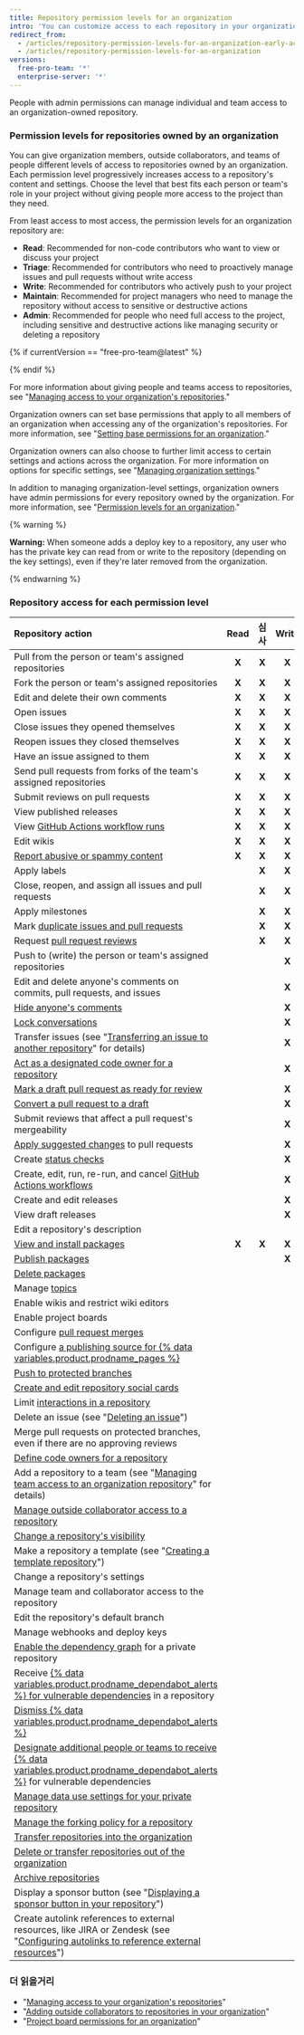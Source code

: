 ```yaml
---
title: Repository permission levels for an organization
intro: 'You can customize access to each repository in your organization with granular permission levels, giving people access to the features and tasks they need.'
redirect_from:
  - /articles/repository-permission-levels-for-an-organization-early-access-program/
  - /articles/repository-permission-levels-for-an-organization
versions:
  free-pro-team: '*'
  enterprise-server: '*'
---
```


People with admin permissions can manage individual and team access to an organization-owned repository.

### Permission levels for repositories owned by an organization

You can give organization members, outside collaborators, and teams of people different levels of access to repositories owned by an organization. Each permission level progressively increases access to a repository's content and settings. Choose the level that best fits each person or team's role in your project without giving people more access to the project than they need.

From least access to most access, the permission levels for an organization repository are:
- **Read**: Recommended for non-code contributors who want to view or discuss your project
- **Triage**: Recommended for contributors who need to proactively manage issues and pull requests without write access
- **Write**: Recommended for contributors who actively push to your project
- **Maintain**: Recommended for project managers who need to manage the repository without access to sensitive or destructive actions
- **Admin**: Recommended for people who need full access to the project, including sensitive and destructive actions like managing security or deleting a repository

{% if currentVersion == "free-pro-team@latest" %}

{% endif %}

For more information about giving people and teams access to repositories, see "[Managing access to your organization's repositories](/articles/managing-access-to-your-organizations-repositories)."

Organization owners can set base permissions that apply to all members of an organization when accessing any of the organization's repositories. For more information, see "[Setting base permissions for an organization](/github/setting-up-and-managing-organizations-and-teams/setting-base-permissions-for-an-organization#setting-base-permissions)."

Organization owners can also choose to further limit access to certain settings and actions across the organization. For more information on options for specific settings, see "[Managing organization settings](/articles/managing-organization-settings)."

In addition to managing organization-level settings, organization owners have admin permissions for every repository owned by the organization. For more information, see "[Permission levels for an organization](/articles/permission-levels-for-an-organization)."

{% warning %}

**Warning:** When someone adds a deploy key to a repository, any user who has the private key can read from or write to the repository (depending on the key settings), even if they're later removed from the organization.

{% endwarning %}

### Repository access for each permission level

| Repository action                                                                                                                                                                                                                                    | Read  |  심사   | Write | Maintain |                                                                                             Admin                                                                                             |
|:---------------------------------------------------------------------------------------------------------------------------------------------------------------------------------------------------------------------------------------------------- |:-----:|:-----:|:-----:|:--------:|:---------------------------------------------------------------------------------------------------------------------------------------------------------------------------------------------:|
| Pull from the person or team's assigned repositories                                                                                                                                                                                                 | **X** | **X** | **X** |  **X**   |                                                                                             **X**                                                                                             |
| Fork the person or team's assigned repositories                                                                                                                                                                                                      | **X** | **X** | **X** |  **X**   |                                                                                             **X**                                                                                             |
| Edit and delete their own comments                                                                                                                                                                                                                   | **X** | **X** | **X** |  **X**   |                                                                                             **X**                                                                                             |
| Open issues                                                                                                                                                                                                                                          | **X** | **X** | **X** |  **X**   |                                                                                             **X**                                                                                             |
| Close issues they opened themselves                                                                                                                                                                                                                  | **X** | **X** | **X** |  **X**   |                                                                                             **X**                                                                                             |
| Reopen issues they closed themselves                                                                                                                                                                                                                 | **X** | **X** | **X** |  **X**   |                                                                                             **X**                                                                                             |
| Have an issue assigned to them                                                                                                                                                                                                                       | **X** | **X** | **X** |  **X**   |                                                                                             **X**                                                                                             |
| Send pull requests from forks of the team's assigned repositories                                                                                                                                                                                    | **X** | **X** | **X** |  **X**   |                                                                                             **X**                                                                                             |
| Submit reviews on pull requests                                                                                                                                                                                                                      | **X** | **X** | **X** |  **X**   |                                                                                             **X**                                                                                             |
| View published releases                                                                                                                                                                                                                              | **X** | **X** | **X** |  **X**   |                                                                   **X** |{% if currentVersion == "free-pro-team@latest" %}
| View [GitHub Actions workflow runs](/actions/automating-your-workflow-with-github-actions/managing-a-workflow-run)                                                                                                                                   | **X** | **X** | **X** |  **X**   |                                                                                      **X** |{% endif %}
| Edit wikis                                                                                                                                                                                                                                           | **X** | **X** | **X** |  **X**   |                                                                   **X** |{% if currentVersion == "free-pro-team@latest" %}
| [Report abusive or spammy content](/articles/reporting-abuse-or-spam)                                                                                                                                                                                | **X** | **X** | **X** |  **X**   |                                                                                      **X** |{% endif %}
| Apply labels                                                                                                                                                                                                                                         |       | **X** | **X** |  **X**   |                                                                                             **X**                                                                                             |
| Close, reopen, and assign all issues and pull requests                                                                                                                                                                                               |       | **X** | **X** |  **X**   |                                                                                             **X**                                                                                             |
| Apply milestones                                                                                                                                                                                                                                     |       | **X** | **X** |  **X**   |                                                                                             **X**                                                                                             |
| Mark [duplicate issues and pull requests](/articles/about-duplicate-issues-and-pull-requests)                                                                                                                                                        |       | **X** | **X** |  **X**   |                                                                                             **X**                                                                                             |
| Request [pull request reviews](/articles/requesting-a-pull-request-review)                                                                                                                                                                           |       | **X** | **X** |  **X**   |                                                                                             **X**                                                                                             |
| Push to (write) the person or team's assigned repositories                                                                                                                                                                                           |       |       | **X** |  **X**   |                                                                                             **X**                                                                                             |
| Edit and delete anyone's comments on commits, pull requests, and issues                                                                                                                                                                              |       |       | **X** |  **X**   |                                                                                             **X**                                                                                             |
| [Hide anyone's comments](/articles/managing-disruptive-comments)                                                                                                                                                                                     |       |       | **X** |  **X**   |                                                                                             **X**                                                                                             |
| [Lock conversations](/articles/locking-conversations)                                                                                                                                                                                                |       |       | **X** |  **X**   |                                                                                             **X**                                                                                             |
| Transfer issues (see "[Transferring an issue to another repository](/articles/transferring-an-issue-to-another-repository)" for details)                                                                                                             |       |       | **X** |  **X**   |                                                                                             **X**                                                                                             |
| [Act as a designated code owner for a repository](/articles/about-code-owners)                                                                                                                                                                       |       |       | **X** |  **X**   |                                                                                             **X**                                                                                             |
| [Mark a draft pull request as ready for review](/articles/changing-the-stage-of-a-pull-request)                                                                                                                                                      |       |       | **X** |  **X**   |                                          **X** |{% if currentVersion == "free-pro-team@latest" or currentVersion ver_gt "enterprise-server@2.20" %}
| [Convert a pull request to a draft](/articles/changing-the-stage-of-a-pull-request)                                                                                                                                                                  |       |       | **X** |  **X**   |                                                                                      **X** |{% endif %}
| Submit reviews that affect a pull request's mergeability                                                                                                                                                                                             |       |       | **X** |  **X**   |                                                                                             **X**                                                                                             |
| [Apply suggested changes](/articles/incorporating-feedback-in-your-pull-request) to pull requests                                                                                                                                                    |       |       | **X** |  **X**   |                                                                                             **X**                                                                                             |
| Create [status checks](/articles/about-status-checks)                                                                                                                                                                                                |       |       | **X** |  **X**   |                                                                   **X** |{% if currentVersion == "free-pro-team@latest" %}
| Create, edit, run, re-run, and cancel [GitHub Actions workflows](/actions/automating-your-workflow-with-github-actions/)                                                                                                                             |       |       | **X** |  **X**   |                                                                                      **X** |{% endif %}
| Create and edit releases                                                                                                                                                                                                                             |       |       | **X** |  **X**   |                                                                                             **X**                                                                                             |
| View draft releases                                                                                                                                                                                                                                  |       |       | **X** |  **X**   |                                                                                             **X**                                                                                             |
| Edit a repository's description                                                                                                                                                                                                                      |       |       |       |  **X**   |                                                                   **X** |{% if currentVersion == "free-pro-team@latest" %}
| [View and install packages](/packages/publishing-and-managing-packages)                                                                                                                                                                              | **X** | **X** | **X** |  **X**   |                                                                                             **X**                                                                                             |
| [Publish packages](/packages/publishing-and-managing-packages/publishing-a-package)                                                                                                                                                                  |       |       | **X** |  **X**   |                                                                                             **X**                                                                                             |
| [Delete packages](/packages/publishing-and-managing-packages/deleting-a-package)                                                                                                                                                                     |       |       |       |          |                                                                                             **X**                                                                                             |{% endif %}
| Manage [topics](/articles/classifying-your-repository-with-topics)                                                                                                                                                                                   |       |       |       |  **X**   |                                                                                             **X**                                                                                             |
| Enable wikis and restrict wiki editors                                                                                                                                                                                                               |       |       |       |  **X**   |                                                                                             **X**                                                                                             |
| Enable project boards                                                                                                                                                                                                                                |       |       |       |  **X**   |                                                                                             **X**                                                                                             |
| Configure [pull request merges](/articles/configuring-pull-request-merges)                                                                                                                                                                           |       |       |       |  **X**   |                                                                                             **X**                                                                                             |
| Configure [a publishing source for {% data variables.product.prodname_pages %}](/articles/configuring-a-publishing-source-for-github-pages)                                                                                                          |       |       |       |  **X**   |                                                                                             **X**                                                                                             |
| [Push to protected branches](/articles/about-protected-branches)                                                                                                                                                                                     |       |       |       |  **X**   |                                                                                             **X**                                                                                             |
| [Create and edit repository social cards](/articles/customizing-your-repositorys-social-media-preview)                                                                                                                                               |       |       |       |  **X**   |                                                                   **X** |{% if currentVersion == "free-pro-team@latest" %}
| Limit [interactions in a repository](/github/building-a-strong-community/limiting-interactions-in-your-repository)                                                                                                                                   |       |       |       |  **X**   |                                                                                      **X** |{% endif %}
| Delete an issue (see "[Deleting an issue](/articles/deleting-an-issue)")                                                                                                                                                                             |       |       |       |          |                                                                                             **X**                                                                                             |
| Merge pull requests on protected branches, even if there are no approving reviews                                                                                                                                                                    |       |       |       |          |                                                                                             **X**                                                                                             |
| [Define code owners for a repository](/articles/about-code-owners)                                                                                                                                                                                   |       |       |       |          |                                                                                             **X**                                                                                             |
| Add a repository to a team (see "[Managing team access to an organization repository](/github/setting-up-and-managing-organizations-and-teams/managing-team-access-to-an-organization-repository#giving-a-team-access-to-a-repository)" for details) |       |       |       |          |                                                                                             **X**                                                                                             |
| [Manage outside collaborator access to a repository](/articles/adding-outside-collaborators-to-repositories-in-your-organization)                                                                                                                    |       |       |       |          |                                                                                             **X**                                                                                             |
| [Change a repository's visibility](/articles/restricting-repository-visibility-changes-in-your-organization)                                                                                                                                         |       |       |       |          |                                                                                             **X**                                                                                             |
| Make a repository a template (see "[Creating a template repository](/articles/creating-a-template-repository)")                                                                                                                                      |       |       |       |          |                                                                                             **X**                                                                                             |
| Change a repository's settings                                                                                                                                                                                                                       |       |       |       |          |                                                                                             **X**                                                                                             |
| Manage team and collaborator access to the repository                                                                                                                                                                                                |       |       |       |          |                                                                                             **X**                                                                                             |
| Edit the repository's default branch                                                                                                                                                                                                                 |       |       |       |          |                                                                                             **X**                                                                                             |
| Manage webhooks and deploy keys                                                                                                                                                                                                                      |       |       |       |          |                                                                   **X** |{% if currentVersion == "free-pro-team@latest" %}
| [Enable the dependency graph](/github/visualizing-repository-data-with-graphs/exploring-the-dependencies-and-dependents-of-a-repository) for a private repository                                                                                    |       |       |       |          |                                                                                             **X**                                                                                             |
| Receive [{% data variables.product.prodname_dependabot_alerts %} for vulnerable dependencies](/github/managing-security-vulnerabilities/about-alerts-for-vulnerable-dependencies) in a repository                                                  |       |       |       |          |                                                                                             **X**                                                                                             |
| [Dismiss {% data variables.product.prodname_dependabot_alerts %}](/github/managing-security-vulnerabilities/viewing-and-updating-vulnerable-dependencies-in-your-repository)                                                                       |       |       |       |          |                                                                                             **X**                                                                                             |
| [Designate additional people or teams to receive {% data variables.product.prodname_dependabot_alerts %}](/github/administering-a-repository/managing-security-and-analysis-settings-for-your-repository) for vulnerable dependencies              |       |       |       |          |                                                                                             **X**                                                                                             |
| [Manage data use settings for your private repository](/github/understanding-how-github-uses-and-protects-your-data/managing-data-use-settings-for-your-private-repository)                                                                          |       |       |       |          | **X** |{% endif %}{% if currentVersion == "free-pro-team@latest" %}| Create [security advisories](/github/managing-security-vulnerabilities/about-github-security-advisories) | | | | | **X** |{% endif %}
| [Manage the forking policy for a repository](/github/administering-a-repository/managing-the-forking-policy-for-your-repository)                                                                                                                     |       |       |       |          |                                                                                             **X**                                                                                             |
| [Transfer repositories into the organization](/articles/restricting-repository-creation-in-your-organization)                                                                                                                                        |       |       |       |          |                                                                                             **X**                                                                                             |
| [Delete or transfer repositories out of the organization](/articles/setting-permissions-for-deleting-or-transferring-repositories)                                                                                                                   |       |       |       |          |                                                                                             **X**                                                                                             |
| [Archive repositories](/articles/about-archiving-repositories)                                                                                                                                                                                       |       |       |       |          |                                                                   **X** |{% if currentVersion == "free-pro-team@latest" %}
| Display a sponsor button (see "[Displaying a sponsor button in your repository](/articles/displaying-a-sponsor-button-in-your-repository)")                                                                                                          |       |       |       |          |                                                                                      **X** |{% endif %}
| Create autolink references to external resources, like JIRA or Zendesk (see "[Configuring autolinks to reference external resources](/articles/configuring-autolinks-to-reference-external-resources)")                                              |       |       |       |          |                                                                                             **X**                                                                                             |

### 더 읽을거리

- "[Managing access to your organization's repositories](/articles/managing-access-to-your-organization-s-repositories)"
- "[Adding outside collaborators to repositories in your organization](/articles/adding-outside-collaborators-to-repositories-in-your-organization)"
- "[Project board permissions for an organization](/articles/project-board-permissions-for-an-organization)"
